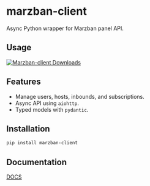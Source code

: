 # marzban-client

Async Python wrapper for Marzban panel API.

## Usage
[![Marzban-client Downloads](https://img.shields.io/pypi/dm/marzban-client?color=blue&label=Downloads)](https://pepy.tech/project/marzban-client)

## Features
- Manage users, hosts, inbounds, and subscriptions.
- Async API using `aiohttp`.
- Typed models with `pydantic`.

## Installation
```bash
pip install marzban-client
```
## Documentation
[DOCS](DOCS.md)
